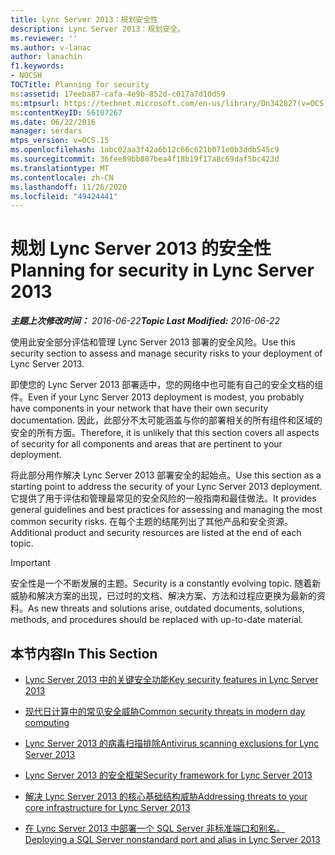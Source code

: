```yaml
---
title: Lync Server 2013：规划安全性
description: Lync Server 2013：规划安全。
ms.reviewer: ''
ms.author: v-lanac
author: lanachin
f1.keywords:
- NOCSH
TOCTitle: Planning for security
ms:assetid: 17eeba87-cafa-4e9b-852d-c017a7d10d59
ms:mtpsurl: https://technet.microsoft.com/en-us/library/Dn342827(v=OCS.15)
ms:contentKeyID: 56107267
ms.date: 06/22/2016
manager: serdars
mtps_version: v=OCS.15
ms.openlocfilehash: 1abc02aa3f42a6b12c66c621b071e0b3ddb545c9
ms.sourcegitcommit: 36fee89bb887bea4f18b19f17a8c69daf5bc423d
ms.translationtype: MT
ms.contentlocale: zh-CN
ms.lasthandoff: 11/26/2020
ms.locfileid: "49424441"
---
```

# <a name="planning-for-security-in-lync-server-2013"></a><span data-ttu-id="b5ac7-103">规划 Lync Server 2013 的安全性</span><span class="sxs-lookup"><span data-stu-id="b5ac7-103">Planning for security in Lync Server 2013</span></span>

<div data-xmlns="http://www.w3.org/1999/xhtml">

<div class="topic" data-xmlns="http://www.w3.org/1999/xhtml" data-msxsl="urn:schemas-microsoft-com:xslt" data-cs="https://msdn.microsoft.com/">

<div data-asp="https://msdn2.microsoft.com/asp">



</div>

<div id="mainSection">

<div id="mainBody"><span data-ttu-id="b5ac7-104">

<span> </span></span><span class="sxs-lookup"><span data-stu-id="b5ac7-104">

<span> </span></span></span>

<span data-ttu-id="b5ac7-105">_**主题上次修改时间：** 2016-06-22_</span><span class="sxs-lookup"><span data-stu-id="b5ac7-105">_**Topic Last Modified:** 2016-06-22_</span></span>

<span data-ttu-id="b5ac7-106">使用此安全部分评估和管理 Lync Server 2013 部署的安全风险。</span><span class="sxs-lookup"><span data-stu-id="b5ac7-106">Use this security section to assess and manage security risks to your deployment of Lync Server 2013.</span></span>

<span data-ttu-id="b5ac7-107">即使您的 Lync Server 2013 部署适中，您的网络中也可能有自己的安全文档的组件。</span><span class="sxs-lookup"><span data-stu-id="b5ac7-107">Even if your Lync Server 2013 deployment is modest, you probably have components in your network that have their own security documentation.</span></span> <span data-ttu-id="b5ac7-108">因此，此部分不太可能涵盖与你的部署相关的所有组件和区域的安全的所有方面。</span><span class="sxs-lookup"><span data-stu-id="b5ac7-108">Therefore, it is unlikely that this section covers all aspects of security for all components and areas that are pertinent to your deployment.</span></span>

<span data-ttu-id="b5ac7-109">将此部分用作解决 Lync Server 2013 部署安全的起始点。</span><span class="sxs-lookup"><span data-stu-id="b5ac7-109">Use this section as a starting point to address the security of your Lync Server 2013 deployment.</span></span> <span data-ttu-id="b5ac7-110">它提供了用于评估和管理最常见的安全风险的一般指南和最佳做法。</span><span class="sxs-lookup"><span data-stu-id="b5ac7-110">It provides general guidelines and best practices for assessing and managing the most common security risks.</span></span> <span data-ttu-id="b5ac7-111">在每个主题的结尾列出了其他产品和安全资源。</span><span class="sxs-lookup"><span data-stu-id="b5ac7-111">Additional product and security resources are listed at the end of each topic.</span></span>

<div>


> [!IMPORTANT]  
> <span data-ttu-id="b5ac7-112">安全性是一个不断发展的主题。</span><span class="sxs-lookup"><span data-stu-id="b5ac7-112">Security is a constantly evolving topic.</span></span> <span data-ttu-id="b5ac7-113">随着新威胁和解决方案的出现，已过时的文档、解决方案、方法和过程应更换为最新的资料。</span><span class="sxs-lookup"><span data-stu-id="b5ac7-113">As new threats and solutions arise, outdated documents, solutions, methods, and procedures should be replaced with up-to-date material.</span></span>



</div>

<div>

## <a name="in-this-section"></a><span data-ttu-id="b5ac7-114">本节内容</span><span class="sxs-lookup"><span data-stu-id="b5ac7-114">In This Section</span></span>

  - [<span data-ttu-id="b5ac7-115">Lync Server 2013 中的关键安全功能</span><span class="sxs-lookup"><span data-stu-id="b5ac7-115">Key security features in Lync Server 2013</span></span>](lync-server-2013-key-security-features.md)

  - [<span data-ttu-id="b5ac7-116">现代日计算中的常见安全威胁</span><span class="sxs-lookup"><span data-stu-id="b5ac7-116">Common security threats in modern day computing</span></span>](lync-server-2013-common-security-threats-in-modern-day-computing.md)

  - [<span data-ttu-id="b5ac7-117">Lync Server 2013 的病毒扫描排除</span><span class="sxs-lookup"><span data-stu-id="b5ac7-117">Antivirus scanning exclusions for Lync Server 2013</span></span>](lync-server-2013-antivirus-scanning-exclusions.md)

  - [<span data-ttu-id="b5ac7-118">Lync Server 2013 的安全框架</span><span class="sxs-lookup"><span data-stu-id="b5ac7-118">Security framework for Lync Server 2013</span></span>](lync-server-2013-security-framework-for-lync-server.md)

  - [<span data-ttu-id="b5ac7-119">解决 Lync Server 2013 的核心基础结构威胁</span><span class="sxs-lookup"><span data-stu-id="b5ac7-119">Addressing threats to your core infrastructure for Lync Server 2013</span></span>](lync-server-2013-addressing-threats-to-your-core-infrastructure.md)

  - [<span data-ttu-id="b5ac7-120">在 Lync Server 2013 中部署一个 SQL Server 非标准端口和别名。</span><span class="sxs-lookup"><span data-stu-id="b5ac7-120">Deploying a SQL Server nonstandard port and alias in Lync Server 2013</span></span>](deploying-a-sql-server-nonstandard-port-and-alias-in-lync-server-2013.md)

<span data-ttu-id="b5ac7-121"></div>

</div>

<span> </span>

</div>

</div>

</span><span class="sxs-lookup"><span data-stu-id="b5ac7-121"></div>

</div>

<span> </span>

</div>

</div>

</span></span></div>

